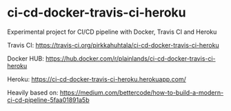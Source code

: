 # ci-cd-docker-travis-ci-heroku
Experimental project for CI/CD pipeline with Docker, Travis CI and Heroku

Travis CI:
https://travis-ci.org/pirkkahuhtala/ci-cd-docker-travis-ci-heroku

Docker HUB:
https://hub.docker.com/r/plainlands/ci-cd-docker-travis-ci-heroku

Heroku:
https://ci-cd-docker-travis-ci-heroku.herokuapp.com/

Heavily based on:
https://medium.com/bettercode/how-to-build-a-modern-ci-cd-pipeline-5faa01891a5b
